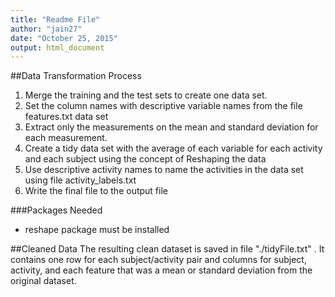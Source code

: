 ```yaml
---
title: "Readme File"
author: "jain27"
date: "October 25, 2015"
output: html_document
---
```



##Data Transformation Process
1. Merge the training and the test sets to create one data set.
2. Set the column names with descriptive variable names from the file features.txt  data set
3. Extract only the measurements on the mean and standard deviation for each measurement.
4. Create a tidy data set with the average of each variable for each activity and each subject using the concept of Reshaping the data
5. Use descriptive activity names to name the activities in the data set using file activity_labels.txt
6. Write the final file to the output file

###Packages Needed
* reshape package must be installed

##Cleaned Data
The resulting clean dataset is saved in file "./tidyFile.txt" . It contains one row for each subject/activity pair and columns for subject, activity, and each feature that was a mean or standard deviation from the original dataset.
